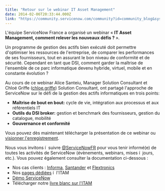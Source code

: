 ```yaml
---
title: "Retour sur le webinar IT Asset Management"
date: 2014-02-06T20:33:44.000Z
link: "https://community.servicenow.com/community?id=community_blog&sys_id=c77ce2e1dbd0dbc01dcaf3231f961959"
---
```

<p>L'équipe ServiceNow France a organisé un webinar  « <strong>IT Asset Management, comment relever les nouveaux défis ?</strong>  ».</p><p></p><p>Un programme de gestion des actifs bien exécuté doit permettre d'optimiser les ressources de l'entreprise, de comparer les performances de ses fournisseurs, tout en assurant le bon niveau de conformité et de sécurité. Cependant en tant que DSI, comment garder la maîtrise de l'ensemble de ce parc informatique devenu hybride, virtuel, mobile et en constante évolution ?</p><p></p><p>Au cours de ce webinar Alice Santeiu, Manager Solution Consultant et Chloé Griffe (<a title="chloe.griffe" __default_attr="14856" __jive_macro_name="user" class="jive_macro_user jive_macro" data-orig-content="chloe.griffe" href="/community?id=community_user_profile&user=ea131665db1c1fc09c9ffb651f961999">chloe.griffe</a>) Solution Consultant, ont partagé l'approche de ServiceNow sur le défi de la gestion des actifs informatiques en trois points:</p><ul><li><strong>Maîtrise de bout en bout:</strong> cycle de vie, intégration aux processus et aux référentiels IT</li><li><strong>Outils du DSI broker:</strong> gestion et benchmark des fournisseurs, gestion du catalogue, mobilité</li><li><strong>Gouvernance et conformité</strong></li></ul><p></p><p>Vous pouvez dès maintenant télécharger la présentation de ce webinar ou <a title="rldefense.proofpoint.com/v1/url?u=http://wcc.webeventservices.com/r.htm?e%3D735073%26s%3D1%26k%3D5CCA315977B79BF87F8E23D4E2A8176D%26elq%3Df24b30696354462c889291ec563bb501%26elqCampaignId%3D&k=vE6vJ/6us6MO2E%2BCdRJaLw%3D%3D&r=dHsE0B4qcwzgfvztGu8ZsqvW5LYEr89TQZLFY1VgYGg%3D&m=37ISdjy5jpPlXa/R%2BMk/jHjuLAeH/Vp7nhnjJet/18o%3D&s=2d9ead7660f8e02dcd3806c3ac4aa7b6d5e790d63e15c54d0b53c0d511b1e39c" href="https://urldefense.proofpoint.com/v1/url?u=http://wcc.webeventservices.com/r.htm?e%3D735073%26s%3D1%26k%3D5CCA315977B79BF87F8E23D4E2A8176D%26elq%3Df24b30696354462c889291ec563bb501%26elqCampaignId%3D&amp;k=vE6vJ/6us6MO2E%2BCdRJaLw%3D%3D&amp;r=dHsE0B4qcwzgfvztGu8ZsqvW5LYEr89TQZLFY1VgYGg%3D&amp;m=37ISdjy5jpPlXa/R%2BMk/jHjuLAeH/Vp7nhnjJet/18o%3D&amp;s=2d9ead7660f8e02dcd3806c3ac4aa7b6d5e790d63e15c54d0b53c0d511b1e39c">visionner l'enregistrement</a>.</p><p></p><p>Nous vous invitons í  suivre <a title="rldefense.proofpoint.com/v1/url?u=https://twitter.com/ServiceNowFR?elq%3Df24b30696354462c889291ec563bb501%26elqCampaignId%3D&k=vE6vJ/6us6MO2E%2BCdRJaLw%3D%3D&r=dHsE0B4qcwzgfvztGu8ZsqvW5LYEr89TQZLFY1VgYGg%3D&m=37ISdjy5jpPlXa/R%2BMk/jHjuLAeH/Vp7nhnjJet/18o%3D&s=f1c088e5777d63b013d0c125d27b213cd910de1662fab0a8868e637971c770d9" href="https://urldefense.proofpoint.com/v1/url?u=https://twitter.com/ServiceNowFR?elq%3Df24b30696354462c889291ec563bb501%26elqCampaignId%3D&amp;k=vE6vJ/6us6MO2E%2BCdRJaLw%3D%3D&amp;r=dHsE0B4qcwzgfvztGu8ZsqvW5LYEr89TQZLFY1VgYGg%3D&amp;m=37ISdjy5jpPlXa/R%2BMk/jHjuLAeH/Vp7nhnjJet/18o%3D&amp;s=f1c088e5777d63b013d0c125d27b213cd910de1662fab0a8868e637971c770d9">@ServiceNowFR</a> pour vous tenir informé(e) de toutes les activités de ServiceNow (évènements, webinars, mises í  jours, etc.). Vous pouvez également consulter la documentation ci-dessous :</p><ul style="list-style-type: disc;"><li>Nos cas clients : <a title="w.servicenow.com/content/dam/servicenow/documents/case-studies/cs-informa-2012.pdf?elq=f24b30696354462c889291ec563bb501&elqCampaignId=" href="http://www.servicenow.com/content/dam/servicenow/documents/case-studies/cs-informa-2012.pdf?elq=f24b30696354462c889291ec563bb501&amp;elqCampaignId=">Informa</a>, <a title="w.servicenow.com/content/dam/servicenow/documents/case-studies/cs-santander-2012.pdf?elq=f24b30696354462c889291ec563bb501&elqCampaignId=" href="http://www.servicenow.com/content/dam/servicenow/documents/case-studies/cs-santander-2012.pdf?elq=f24b30696354462c889291ec563bb501&amp;elqCampaignId=">Santander</a> et <a title="w.servicenow.com/content/dam/servicenow/documents/case-studies/cs-flextronics-20130626.pdf?elq=f24b30696354462c889291ec563bb501&elqCampaignId=" href="http://www.servicenow.com/content/dam/servicenow/documents/case-studies/cs-flextronics-20130626.pdf?elq=f24b30696354462c889291ec563bb501&amp;elqCampaignId=">Flextronics</a></li><li>Nos <a title="w.servicenow.com/products/it-service-automation-applications/asset-management.html?elq=f24b30696354462c889291ec563bb501&elqCampaignId=" href="http://www.servicenow.com/products/it-service-automation-applications/asset-management.html?elq=f24b30696354462c889291ec563bb501&amp;elqCampaignId=">pages dédiées</a> í  l'ITAM</li><li><a title="fo.servicenow.com/DemoNow?elq=f24b30696354462c889291ec563bb501&elqCampaignId=" href="http://info.servicenow.com/DemoNow?elq=f24b30696354462c889291ec563bb501&amp;elqCampaignId=">Démo ServiceNow</a></li><li>Télécharger notre <a title="fo.servicenow.com/LP=1940?elq=f24b30696354462c889291ec563bb501&elqCampaignId=" href="http://info.servicenow.com/LP=1940?elq=f24b30696354462c889291ec563bb501&amp;elqCampaignId=">livre blanc sur l'ITAM</a></li></ul>